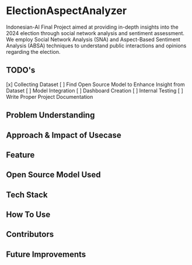 # ElectionAspectAnalyzer
Indonesian-AI Final Project aimed at providing in-depth insights into the 2024 election through social network analysis and sentiment assessment. We employ Social Network Analysis (SNA) and Aspect-Based Sentiment Analysis (ABSA) techniques to understand public interactions and opinions regarding the election.

## TODO's

[x] Collecting Dataset
[ ] Find Open Source Model to Enhance Insight from Dataset
[ ] Model Integration
[ ] Dashboard Creation
[ ] Internal Testing
[ ] Write Proper Project Documentation

## Problem Understanding

## Approach & Impact of Usecase

## Feature

## Open Source Model Used

## Tech Stack

## How To Use

## Contributors

## Future Improvements